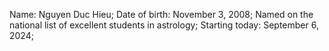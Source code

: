 Name: Nguyen Duc Hieu;
Date of birth: November 3, 2008;
Named on the national list of excellent students in astrology;
Starting today: September 6, 2024;
